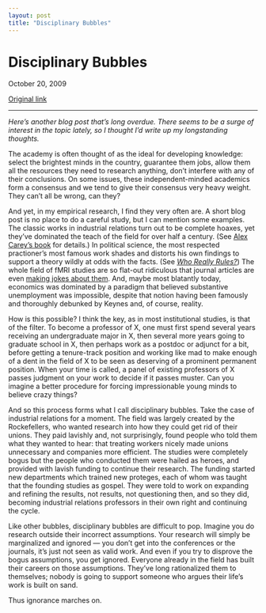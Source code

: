 ```yaml
---
layout: post
title: "Disciplinary Bubbles"
---
```

Disciplinary Bubbles
====================

October 20, 2009

[Original link](http://www.aaronsw.com/weblog/disciplinarybubbles)

* * * * *

*Here’s another blog post that’s long overdue. There seems to be a surge
of interest in the topic lately, so I thought I’d write up my
longstanding thoughts.*

The academy is often thought of as the ideal for developing knowledge:
select the brightest minds in the country, guarantee them jobs, allow
them all the resources they need to research anything, don’t interfere
with any of their conclusions. On some issues, these independent-minded
academics form a consensus and we tend to give their consensus very
heavy weight. They can’t all be wrong, can they?

And yet, in my empirical research, I find they very often are. A short
blog post is no place to do a careful study, but I can mention some
examples. The classic works in industrial relations turn out to be
complete hoaxes, yet they’ve dominated the teach of the field for over
half a century. (See [Alex Carey’s
book](http://books.theinfo.org/go/086840358X) for details.) In political
science, the most respected practioner’s most famous work shades and
distorts his own findings to support a theory wildly at odds with the
facts. (See [*Who Really
Rules?*](http://www.aaronsw.com/weblog/whoreallyrules)) The whole field
of fMRI studies are so flat-out ridiculous that journal articles are
even [making jokes about
them](http://www.newscientist.com/blogs/shortsharpscience/2009/09/dead-salmon-responds-to-portra.html).
And, maybe most blatantly today, economics was dominated by a paradigm
that believed substantive unemployment was impossible, despite that
notion having been famously and thoroughly debunked by Keynes and, of
course, reality.

How is this possible? I think the key, as in most institutional studies,
is that of the filter. To become a professor of X, one must first spend
several years receiving an undergraduate major in X, then several more
years going to graduate school in X, then perhaps work as a postdoc or
adjunct for a bit, before getting a tenure-track position and working
like mad to make enough of a dent in the field of X to be seen as
deserving of a prominent permanent position. When your time is called, a
panel of existing professors of X passes judgment on your work to decide
if it passes muster. Can you imagine a better procedure for forcing
impressionable young minds to believe crazy things?

And so this process forms what I call disciplinary bubbles. Take the
case of industrial relations for a moment. The field was largely created
by the Rockefellers, who wanted research into how they could get rid of
their unions. They paid lavishly and, not surprisingly, found people who
told them what they wanted to hear: that treating workers nicely made
unions unnecessary and companies more efficient. The studies were
completely bogus but the people who conducted them were hailed as
heroes, and provided with lavish funding to continue their research. The
funding started new departments which trained new proteges, each of whom
was taught that the founding studies as gospel. They were told to work
on expanding and refining the results, not results, not questioning
then, and so they did, becoming industrial relations professors in their
own right and continuing the cycle.

Like other bubbles, disciplinary bubbles are difficult to pop. Imagine
you do research outside their incorrect assumptions. Your research will
simply be marginalized and ignored — you don’t get into the conferences
or the journals, it’s just not seen as valid work. And even if you try
to disprove the bogus assumptions, you get ignored. Everyone already in
the field has built their careers on those assumptions. They’ve long
rationalized them to themselves; nobody is going to support someone who
argues their life’s work is built on sand.

Thus ignorance marches on.
